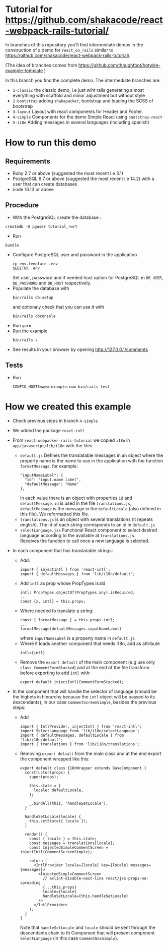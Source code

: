 # Tutorial for https://github.com/shakacode/react-webpack-rails-tutorial/

In branches of this repository you'll find intermediate demos in the 
construction of a demo for `react_on_rails` similar to 
<https://github.com/shakacode/react-webpack-rails-tutorial/>.

(The idea of branches comes from 
<https://github.com/thoughtbot/hotwire-example-template> )

In this branch you find the complete demo.  The intermediate branches are:

* `1-classic` the classic demo, i.e just wiht rails generating almost 
   everything with scaffold and minor adjustment but without style
* `2-bootstrap` adding `shakapacker`, bootstrap and loading the SCSS of 
   bootstrap
* `3-layout` Layout with react components for Header and Footer.
* `4-simple` Components for the demo Simple React using `bootstrap-react`
* `5-i18n`  Adding messages in several languages (including spanish)


# How to run this demo

## Requirements

* Ruby 2.7 or above (suggested the most recent i.e 3.1)
* PostgreSQL 9.7 or above (suggested the most recent i.e 14.2) 
  with a user that can create databases
* node 16.13 or above


## Procedure

* With the PostgreSQL create the database :
```
createdb -U pguser tutorial_rwrt
```
* Run 
```
bundle
```
* Configure PostgreSQL user and password in the application
  ```
  cp env.template .env
  $EDITOR .env
  ```
  Set user, password and if needed host option for PostgreSQL in `DB_USER`, 
  `DB_PASSWORD` and `DB_HOST` respectively.
* Populate the database with
  ```
  bin/rails db:setup
  ```
  and optionaly check that you can use it with
  ```
  bin/rails dbconsole
  ```
* Run `yarn`
* Run the example
  ```
  bin/rails s
  ```
* See results in your browser by opening http://127.0.0.1/comments


## Tests

* Run 
  ```
  CONFIG_HOSTS=www.example.com bin/rails test
  ```

# How we created this example

* Check previous steps in branch `4-simple`

* We added the package `react-intl`

* From `react-webpacker-rails-tutorial` we copied `i18n` in
  `app/javascript/lib/i18n` with the files:
  * `default.js` Defines the translatable messages in an object where
     the property name is the name to use in the application with the function
     `formatMessage`, for example:
     ```
     "inputNameLabel": {
       "id": "input.name.label",
       "defaultMessage": "Name"
     },
     ```
     In each value there is an object with properties `id` and 
     `defaultMessage`.
     `id` is used in the file `translations.js`, `defaultMessage` is the
     message in the `defaultLocale` (also defined in this file). 
     We reformatted this file.
  * `translations.js` is an object with several translations (it repeats
    english). The id of each string corresponds to an id in `default.js`
  * `selectLanguage.jsx` Functional React component to select
    desired language according to the available at `translations.js`.  
    Receives the function to call once a new language is selected.

* In each component that has translatable strings:
  * Add:
    ```
    import { injectIntl } from 'react-intl';
    import { defaultMessages } from 'lib/i18n/default';
    ```
  * Add `intl` as prop whose PropTypes is:dd 
    ```
    intl: PropTypes.objectOf(PropTypes.any).isRequired,
    ...
    const {x, intl} = this.props;
    ```
  * Where needed to translate a string:
    ```
    const { formatMessage } = this.props.intl;
    ...
    formatMessage(defaultMessages.inputNameLabel)
    ```
    where `inputNameLabel` is a property name in `default.js`
  * Where it loads another component that needs i18n, add
    as attribute 
    ```
    intl={intl}
    ```
  * Remove the `export default` of the main component (e.g
    use only `class CommentFormStacked`) and at the end
    of the file transform before exporting to add `intl` with:
    ```
    export default injectIntl(CommentFormStacked);
    ```
* In the component that will handle the selector of language (should be the 
  highets in hierarchy because the `intl` object will be passed to its
  descendants), in our case `CommentScreenSimple`, besides the previous
  steps:
  * Add
    ```
    import { IntlProvider, injectIntl } from 'react-intl';
    import SelectLanguage from 'lib/i18n/selectLanguage';
    import { defaultMessages, defaultLocale } from 'lib/i18n/default';
    import { translations } from 'lib/i18n/translations';
    ```
  * Removing `export default`  from the main class and at the end 
    export the component wrapped like this:
    ```
    export default class I18nWrapper extends BaseComponent {
      constructor(props) {
        super(props);
    
        this.state = {
          locale: defaultLocale,
        };
    
        _.bindAll(this, 'handleSetLocale');
      }
    
      handleSetLocale(locale) {
        this.setState({ locale });
      }
    
      render() {
        const { locale } = this.state;
        const messages = translations[locale];
        const InjectedSimpleCommentScreen = injectIntl(CommentScreenSimple);
    
        return (
          <IntlProvider locale={locale} key={locale} messages={messages}>
            <InjectedSimpleCommentScreen
              // eslint-disable-next-line react/jsx-props-no-spreading 
              {...this.props}
              locale={locale}
              handleSetLocale={this.handleSetLocale}
            />
          </IntlProvider>
        );
      }
    }
    ```
    Note that `handleSetLocale` and `locale` should be sent through the
    descendants chain to th Component that will present component
    `SelectLanguage` (in this case `CommentBoxSimple`).

